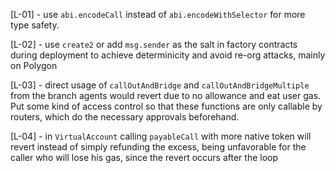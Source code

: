 [L-01] - use ``abi.encodeCall`` instead of ``abi.encodeWithSelector`` for more type safety.

[L-02] - use ``create2`` or add ``msg.sender`` as the salt in factory contracts during deployment to achieve determinicity and avoid re-org attacks, mainly on Polygon

[L-03] - direct usage of ``callOutAndBridge`` and ``callOutAndBridgeMultiple`` from the branch agents would revert due to no allowance and eat user gas. Put some kind of access control so that these functions are only callable by routers, which do the necessary approvals beforehand.

[L-04] - in ``VirtualAccount`` calling ``payableCall`` with more native token will revert instead of simply refunding the excess, being unfavorable for the caller who will lose his gas, since the revert occurs after the loop